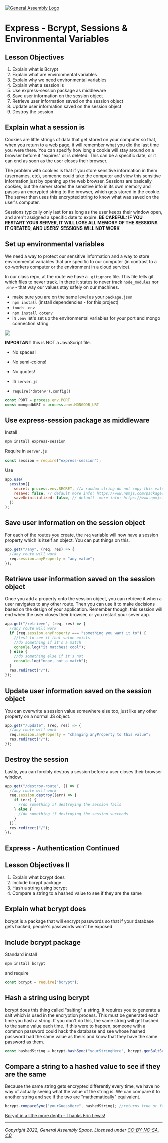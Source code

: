 [![General Assembly Logo](https://ga-dash.s3.amazonaws.com/production/assets/logo-9f88ae6c9c3871690e33280fcf557f33.png)](https://generalassemb.ly)

# Express - Bcrypt, Sessions & Environmental Variables

## Lesson Objectives

1. Explain what is Bcrypt
1. Explain what are environmental variables
1. Explain why we need environmental variables
1. Explain what a session is
1. Use express-session package as middleware
1. Save user information on the session object
1. Retrieve user information saved on the session object
1. Update user information saved on the session object
1. Destroy the session

## Explain what a session is

Cookies are little strings of data that get stored on your computer so that, when you return to a web page, it will remember what you did the last time you were there. You can specify how long a cookie will stay around on a browser before it "expires" or is deleted. This can be a specific date, or it can end as soon as the user closes their browser.

The problem with cookies is that if you store sensitive information in them (usernames, etc), someone could take the computer and view this sensitive information just by opening up the web browser. Sessions are basically cookies, but the server stores the sensitive info in its own memory and passes an encrypted string to the browser, which gets stored in the cookie. The server then uses this encrypted string to know what was saved on the user's computer.

Sessions typically only last for as long as the user keeps their window open, and aren't assigned a specific date to expire. **BE CAREFUL: IF YOU RESTART YOUR SERVER, IT WILL LOSE ALL MEMORY OF THE SESSIONS IT CREATED, AND USERS' SESSIONS WILL NOT WORK**

## Set up environmental variables

We need a way to protect our sensitive information and a way to store environmental variables that are specific to our computer (in contrast to a co-workers computer or the environment in a cloud service).

In our class repo, at the route we have a `.gitignore` file. This file tells git which files to never track. In there it states to never track `node_modules` nor `.env` - that way our values stay safely on our machines.

- make sure you are on the same level as your `package.json`
- `npm install` (install dependencies - for this project)
- `touch .env`
- `npm install dotenv`
- in `.env` let's set up the environmental variables for your port and mongo connection string

![](https://i.imgur.com/AcaWX7j.png)

**IMPORTANT** this is NOT a JavaScript file.

- No spaces!
- No semi-colons!
- No quotes!

- In `server.js`
- `require('dotenv').config()`

```js
const PORT = process.env.PORT
const mongodbURI = process.env.MONGODB_URI
```

## Use express-session package as middleware

Install

```bash
npm install express-session
```

Require in `server.js`

```javascript
const session = require("express-session");
```

Use

```javascript
app.use(
  session({
    secret: process.env.SECRET, //a random string do not copy this value or your stuff will get hacked
    resave: false, // default more info: https://www.npmjs.com/package/express-session#resave
    saveUninitialized: false, // default  more info: https://www.npmjs.com/package/express-session#resave
  })
);
```

## Save user information on the session object

For each of the routes you create, the `req` variable will now have a session property which is itself an object. You can put things on this.

```javascript
app.get("/any", (req, res) => {
  //any route will work
  req.session.anyProperty = "any value";
});
```

## Retrieve user information saved on the session object

Once you add a property onto the session object, you can retrieve it when a user navigates to any other route. Then you can use it to make decisions based on the design of your application. Remember though, this session will end when the user closes their browser, or you restart your sever app.

```javascript
app.get("/retrieve", (req, res) => {
  //any route will work
  if (req.session.anyProperty === "something you want it to") {
    //test to see if that value exists
    //do something if it's a match
    console.log("it matches! cool");
  } else {
    //do something else if it's not
    console.log("nope, not a match");
  }
  res.redirect("/");
});
```

## Update user information saved on the session object

You can overwrite a session value somewhere else too, just like any other property on a normal JS object.

```javascript
app.get("/update", (req, res) => {
  //any route will work
  req.session.anyProperty = "changing anyProperty to this value";
  res.redirect("/");
});
```

## Destroy the session

Lastly, you can forcibly destroy a session before a user closes their browser window.

```javascript
app.get("/destroy-route", () => {
  //any route will work
  req.session.destroy((err) => {
    if (err) {
      //do something if destroying the session fails
    } else {
      //do something if destroying the session succeeds
    }
  });
  res.redirect("/");
});
```

## Express - Authentication Continued

## Lesson Objectives II

1. Explain what bcrypt does
1. Include bcrypt package
1. Hash a string using bcrypt
1. Compare a string to a hashed value to see if they are the same

## Explain what bcrypt does

bcrypt is a package that will encrypt passwords so that if your database gets hacked, people's passwords won't be exposed

## Include bcrypt package

Standard install

```bash
npm install bcrypt
```

and require

```javascript
const bcrypt = require("bcrypt");
```

## Hash a string using bcrypt

bcrypt does this thing called "salting" a string. It requires you to generate a salt which is used in the encryption process. This must be generated each time you hash a string. If you don't do this, the same string will get hashed to the same value each time. If this were to happen, someone with a common password could hack the database and see whose hashed password had the same value as theirs and know that they have the same password as them.

```javascript
const hashedString = bcrypt.hashSync("yourStringHere", bcrypt.genSaltSync(10));
```

## Compare a string to a hashed value to see if they are the same

Because the same string gets encrypted differently every time, we have no way of actually seeing what the value of the string is. We can compare it to another string and see if the two are "mathematically" equivalent.

```javascript
bcrypt.compareSync("yourGuessHere", hashedString); //returns true or false
```

[Bcrypt in a little more depth - Thanks Eric Lewis!](https://www.dailycred.com/article/bcrypt-calculator)

---

_Copyright 2022, General Assembly Space. Licensed under [CC-BY-NC-SA, 4.0](https://creativecommons.org/licenses/by-nc-sa/4.0/)_
